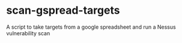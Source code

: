 # scan-gspread-targets
A script to take targets from a google spreadsheet and run a Nessus vulnerability scan
